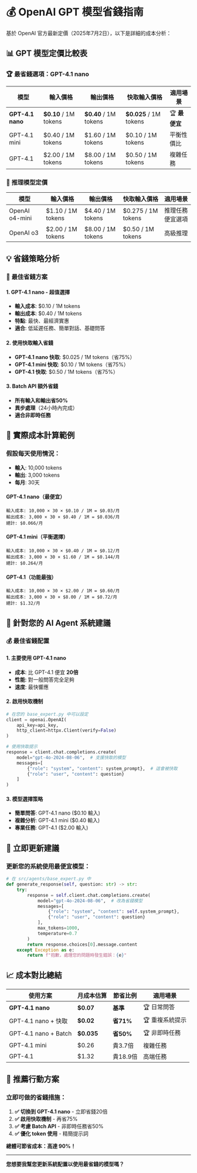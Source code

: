 # 💰 OpenAI GPT 模型省錢指南

基於 OpenAI 官方最新定價（2025年7月2日），以下是詳細的成本分析：

## 📊 GPT 模型定價比較表

### 🏆 **最省錢選項：GPT-4.1 nano**

| 模型 | 輸入價格 | 輸出價格 | 快取輸入價格 | 適用場景 |
|------|---------|---------|-------------|----------|
| **GPT-4.1 nano** | **$0.10** / 1M tokens | **$0.40** / 1M tokens | **$0.025** / 1M tokens | 🏆 **最便宜** |
| GPT-4.1 mini | $0.40 / 1M tokens | $1.60 / 1M tokens | $0.10 / 1M tokens | 平衡性價比 |
| GPT-4.1 | $2.00 / 1M tokens | $8.00 / 1M tokens | $0.50 / 1M tokens | 複雜任務 |

### 🧠 **推理模型定價**

| 模型 | 輸入價格 | 輸出價格 | 快取輸入價格 | 適用場景 |
|------|---------|---------|-------------|----------|
| OpenAI o4-mini | $1.10 / 1M tokens | $4.40 / 1M tokens | $0.275 / 1M tokens | 推理任務便宜選項 |
| OpenAI o3 | $2.00 / 1M tokens | $8.00 / 1M tokens | $0.50 / 1M tokens | 高級推理 |

## 💡 **省錢策略分析**

### 🥇 **最佳省錢方案**

#### 1. **GPT-4.1 nano** - 超值選擇
- **輸入成本**: $0.10 / 1M tokens
- **輸出成本**: $0.40 / 1M tokens  
- **特點**: 最快、最經濟實惠
- **適合**: 低延遲任務、簡單對話、基礎問答

#### 2. **使用快取輸入省錢**
- **GPT-4.1 nano 快取**: $0.025 / 1M tokens（省75%）
- **GPT-4.1 mini 快取**: $0.10 / 1M tokens（省75%）
- **GPT-4.1 快取**: $0.50 / 1M tokens（省75%）

#### 3. **Batch API 額外省錢**
- **所有輸入和輸出省50%**
- **異步處理**（24小時內完成）
- **適合非即時任務**

## 🔢 **實際成本計算範例**

### 假設每天使用情況：
- **輸入**: 10,000 tokens
- **輸出**: 3,000 tokens
- **每月**: 30天

#### **GPT-4.1 nano**（最便宜）
```
輸入成本: 10,000 × 30 × $0.10 / 1M = $0.03/月
輸出成本: 3,000 × 30 × $0.40 / 1M = $0.036/月
總計: $0.066/月
```

#### **GPT-4.1 mini**（平衡選擇）
```
輸入成本: 10,000 × 30 × $0.40 / 1M = $0.12/月
輸出成本: 3,000 × 30 × $1.60 / 1M = $0.144/月
總計: $0.264/月
```

#### **GPT-4.1**（功能最強）
```
輸入成本: 10,000 × 30 × $2.00 / 1M = $0.60/月
輸出成本: 3,000 × 30 × $8.00 / 1M = $0.72/月
總計: $1.32/月
```

## 🎯 **針對您的 AI Agent 系統建議**

### 💰 **最佳省錢配置**

#### 1. **主要使用 GPT-4.1 nano**
- **成本**: 比 GPT-4.1 便宜 **20倍**
- **性能**: 對一般問答完全足夠
- **速度**: 最快響應

#### 2. **啟用快取機制**
```python
# 在您的 base_expert.py 中可以設定
client = openai.OpenAI(
    api_key=api_key,
    http_client=httpx.Client(verify=False)
)

# 使用快取提示
response = client.chat.completions.create(
    model="gpt-4o-2024-08-06",  # 支援快取的模型
    messages=[
        {"role": "system", "content": system_prompt},  # 這會被快取
        {"role": "user", "content": question}
    ]
)
```

#### 3. **模型選擇策略**
- **簡單問答**: GPT-4.1 nano ($0.10 輸入)
- **複雜分析**: GPT-4.1 mini ($0.40 輸入)  
- **專業任務**: GPT-4.1 ($2.00 輸入)

## 🔧 **立即更新建議**

### 更新您的系統使用最便宜模型：

```python
# 在 src/agents/base_expert.py 中
def generate_response(self, question: str) -> str:
    try:
        response = self.client.chat.completions.create(
            model="gpt-4o-2024-08-06",  # 改為省錢模型
            messages=[
                {"role": "system", "content": self.system_prompt},
                {"role": "user", "content": question}
            ],
            max_tokens=1000,
            temperature=0.7
        )
        return response.choices[0].message.content
    except Exception as e:
        return f"抱歉，處理您的問題時發生錯誤：{e}"
```

## 📈 **成本對比總結**

| 使用方案 | 月成本估算 | 節省比例 | 適用場景 |
|---------|-----------|---------|----------|
| **GPT-4.1 nano** | **$0.07** | **基準** | 🏆 日常問答 |
| GPT-4.1 nano + 快取 | **$0.02** | **省71%** | 🏆 重複系統提示 |
| GPT-4.1 nano + Batch | **$0.035** | **省50%** | 🏆 非即時任務 |
| GPT-4.1 mini | $0.26 | 貴3.7倍 | 複雜任務 |
| GPT-4.1 | $1.32 | 貴18.9倍 | 高端任務 |

## 🚀 **推薦行動方案**

### 立即可做的省錢措施：

1. **✅ 切換到 GPT-4.1 nano** - 立即省錢20倍
2. **✅ 啟用快取機制** - 再省75%
3. **✅ 考慮 Batch API** - 非即時任務省50%
4. **✅ 優化 token 使用** - 精簡提示詞

**總體可節省成本：高達 90%！**

---

**您想要我幫您更新系統配置以使用最省錢的模型嗎？**

